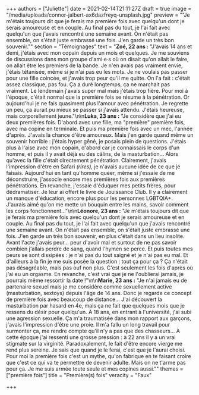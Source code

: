 +++
authors = ["Juliette"]
date = 2021-02-14T21:11:27Z
draft = true
image = "/media/uploads/connor-jalbert-ax6dazfreyq-unsplash.jpg"
preview = "\"Je m'étais toujours dit que je ferais ma première fois avec quelqu'un dont je serais amoureuse et en couple. Au final pas du tout, je l'ai fait avec quelqu'un que j'avais rencontré une semaine avant. On n'était pas ensemble, on s'était juste embrassé une fois. J'en garde un très bon souvenir.\""
section = "Témoignages"
text = "**Zoé, 22 ans :** \"J'avais 14 ans et demi, j'étais avec mon copain depuis un mois et quelques. Je me souviens de discussions dans mon groupe d'ami·e·s où on disait qu'on allait le faire, on allait être les premiers de la bande. Je n'en avais pas vraiment envie, j'étais tétanisée, même si je n'ai pas eu les mots. Je ne voulais pas passer pour une fille coincée, et j'avais trop peur qu'il me quitte. On l'a fait : c'était assez classique, pas fou. Ça a duré longtemps, ça ne marchait pas vraiment. Le lendemain j'avais super mal mais j'étais trop fière. Pour moi à l'époque, c'était normal que la première fois se résume à la pénétration. Or aujourd'hui je ne fais quasiment plus l'amour avec pénétration. Je regrette un peu, ça aurait pu mieux se passer si j'avais attendu. J'étais heureuse, mais corporellement jeune.\"\n\n**Luka, 23 ans :** \"Je considère que j'ai eu deux premières fois. D'abord avec une fille, ma \"première\" première fois, avec ma copine en terminale. Et puis ma première fois avec un mec, l'année d'après. J'avais la chance d'être amoureux. Mais j'en garde quand même un souvenir horrible : j'étais hyper gêné, je posais plein de questions. J'étais plus à l'aise avec mon copain, d'abord car je connaissais le corps d'un homme, et puis il y avait déjà eu des câlins, de la masturbation... Alors qu'avec la fille c'était directement pénétration. Clairement, j'avais l'impression d'être en Safari _(rires)_, je n'avais aucune idée de ce que je faisais. Aujourd'hui en tant qu'homme queer, même si j'essaie de me déconstruire, j'associe encore mes premières fois aux premières pénétrations. En revanche, j'essaie d'éduquer mes petits frères, pour dédramatiser. Je leur ai offert le livre de Jouissance Club. Il y a clairement un manque d'éducation, encore plus pour les personnes LGBTQIA+. J'aurais aimé qu'on me mette un bouquin entre les mains, savoir comment les corps fonctionnent...\"\n\n**Léonore, 23 ans :** \"Je m'étais toujours dit que je ferais ma première fois avec quelqu'un dont je serais amoureuse et en couple. Au final pas du tout, je l'ai fait avec quelqu'un que j'avais rencontré une semaine avant. On n'était pas ensemble, on s'était juste embrassé une fois. J'en garde un très bon souvenir, en plus c'était dans un lieu insolite. Avant l'acte j'avais peur... peur d'avoir mal et surtout de ne pas savoir combien j'allais perdre de sang, quand l'hymen se perce. Et puis toutes mes peurs se sont dissipées : je n'ai pas du tout saigné et je n'ai pas eu mal. Et d'ailleurs à la fin je me suis posée la question : tout ça pour ça ? Ça n'était pas désagréable, mais pas ouf non plus. C'est seulement les fois d'après où j'ai eu un orgasme. En revanche, c'est vrai que je ne l'oublierai jamais, je pourrais même ressortir la date !\"\n\n**Marie, 23 ans :** \"Je n'ai jamais eu de partenaire sexuel mais je me considère comme sexuellement active (masturbation, sextoys) depuis l'âge de 14 ans. Donc je regarde ce concept de première fois avec beaucoup de distance... J'ai découvert la masturbation par hasard en 4e, mais ça ne fait que quelques mois que je ressens du désir pour quelqu'un. À 18 ans, en entrant à l'université, j'ai subi une agression sexuelle. Ça m'a traumatisée dans mon rapport aux garçons, j'avais l'impression d'être une proie. Il m'a fallu un long travail pour surmonter ça, me rendre compte qu'il n'y a pas que des chasseurs... À cette époque j'ai ressenti une grosse pression : à 22 ans il y a un vrai stigmate sur la virginité. Paradoxalement, le fait d'être encore vierge me rend plus sereine. Je sais que quand je le ferai, c'est que je l'aurai choisi. Pour moi la première fois c'est un mythe, qu'on fabrique en te faisant croire que c'est ce qui va te permettre de devenir adulte. Mais on ne t'arme pas pour ça. Je me suis armée toute seule et mes copines aussi.\""
themes = ["première fois"]
title = "Première(s) fois"
veracity = "Faux"

+++
